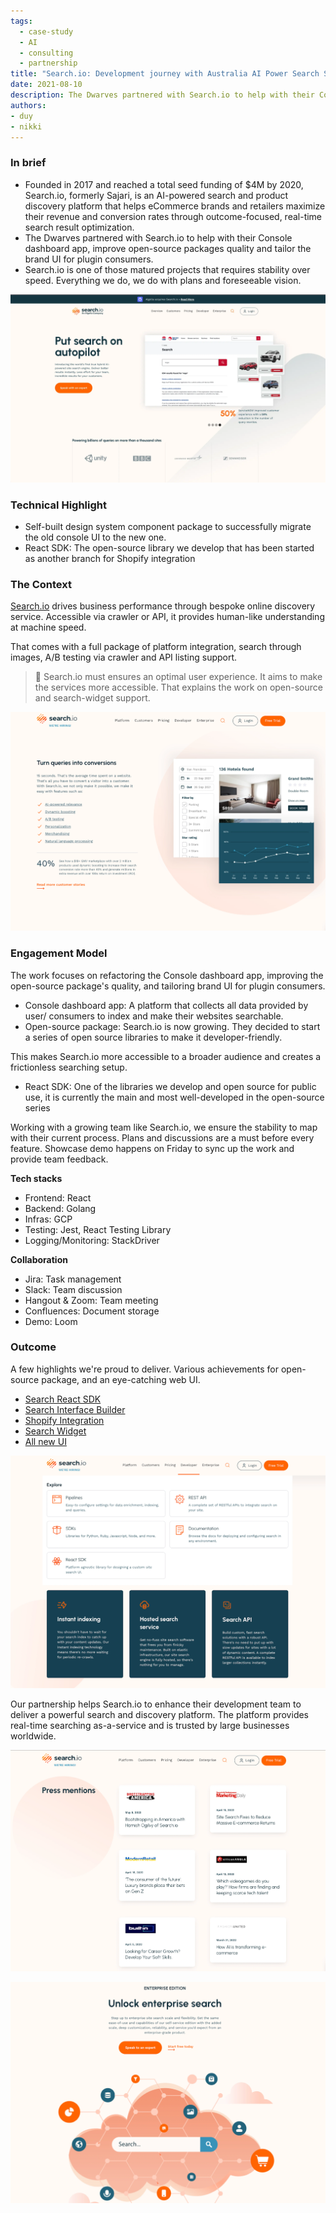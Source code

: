 ```yaml
---
tags:
  - case-study
  - AI
  - consulting
  - partnership
title: "Search.io: Development journey with Australia AI Power Search Solutions"
date: 2021-08-10
description: The Dwarves partnered with Search.io to help with their Console dashboard app, improve open-source packages quality and tailor the brand UI for plugin consumers.
authors: 
- duy
- nikki
---
```


### In brief
- Founded in 2017 and reached a total seed funding of $4M by 2020, Search.io, formerly Sajari, is an AI-powered search and product discovery platform that helps eCommerce brands and retailers maximize their revenue and conversion rates through outcome-focused, real-time search result optimization.
- The Dwarves partnered with Search.io to help with their Console dashboard app, improve open-source packages quality and tailor the brand UI for plugin consumers.
- Search.io is one of those matured projects that requires stability over speed. Everything we do, we do with plans and foreseeable vision.

![](assets/development-journey-with-searchio---australia-ai-power-search-solutions_5168d3582cc3384817547ef263a5eaa8_md5.webp)

### Technical Highlight
- Self-built design system component package to successfully migrate the old console UI to the new one.
- React SDK: The open-source library we develop that has been started as another branch for Shopify integration

### The Context
[Search.io](http://search.io/) drives business performance through bespoke online discovery service. Accessible via crawler or API, it provides human-like understanding at machine speed.

That comes with a full package of platform integration, search through images, A/B testing via crawler and API listing support.

>
> 🔸 Search.io must ensures an optimal user experience. It aims to make the services more accessible. That explains the work on open-source and search-widget support.

![](assets/development-journey-with-searchio---australia-ai-power-search-solutions_dd55bea9f42adaff0ca67b9f0398ad98_md5.webp)

### Engagement Model
The work focuses on refactoring the Console dashboard app, improving the open-source package's quality, and tailoring brand UI for plugin consumers.
- Console dashboard app: A platform that collects all data provided by user/ consumers to index and make their websites searchable. 
- Open-source package: Search.io is now growing. They decided to start a series of open source libraries to make it developer-friendly. 

This makes Search.io more accessible to a broader audience and creates a frictionless searching setup.

- React SDK: One of the libraries we develop and open source for public use, it is currently the main and most well-developed in the open-source series

Working with a growing team like Search.io, we ensure the stability to map with their current process. Plans and discussions are a must before every feature. Showcase demo happens on Friday to sync up the work and provide team feedback.

**Tech stacks**

- Frontend: React
- Backend: Golang
- Infras: GCP
- Testing: Jest, React Testing Library
- Logging/Monitoring: StackDriver

**Collaboration**

- Jira: Task management
- Slack: Team discussion
- Hangout & Zoom: Team meeting
- Confluences: Document storage
- Demo: Loom

### Outcome
A few highlights we're proud to deliver. Various achievements for open-source package, and an eye-catching web UI.
- [Search React SDK](https://www.sajari.com/blog/new-search-react-sdk)
- [Search Interface Builder](https://www.sajari.com/blog/new-search-interface-builder)
- [Shopify Integration](https://www.sajari.com/blog/shopify-search)
- [Search Widget](https://docs.sajari.com/user-guide/integrating-search/widget/)
- [All new UI](https://www.sajari.com/blog/meet-the-all-new-sajari)

![](assets/development-journey-with-searchio---australia-ai-power-search-solutions_553a8839ac6f2ddb246b3801a3d3ed46_md5.webp)

Our partnership helps Search.io to enhance their development team to deliver a powerful search and discovery platform. The platform provides real-time searching as-a-service and is trusted by large businesses worldwide. 

![](assets/development-journey-with-searchio---australia-ai-power-search-solutions_b57cb7d4546a27e2d01deb2968f970ce_md5.webp)

![](assets/development-journey-with-searchio---australia-ai-power-search-solutions_b70a3de226205f3dcdc72155e8ed362d_md5.webp)
